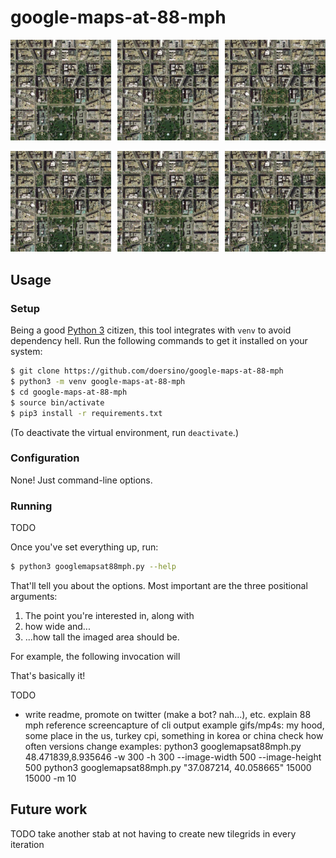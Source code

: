 # google-maps-at-88-mph




<!--
| test | test | test |
|---|---|---|
| ![](googlemapsat88mph-2021-07-24T20.48.10-v867,868,904-x10011..10019y6368..6377-z14-37.087214,40.058665-15000.0x15000.0m.gif) | ![](googlemapsat88mph-2021-07-24T20.48.10-v867,868,904-x10011..10019y6368..6377-z14-37.087214,40.058665-15000.0x15000.0m.gif) | ![](googlemapsat88mph-2021-07-24T20.48.10-v867,868,904-x10011..10019y6368..6377-z14-37.087214,40.058665-15000.0x15000.0m.gif) |
-->

<img src="demo/googlemapsat88mph-2021-07-24T21.03.20-v868,869,870,891,904-x18742..18745y25068..25071-z16-38.900068,-77.036555-1000.0x1000.0m.gif" width="32%"><img src="demo/spacer.gif" width="2%"><img src="demo/googlemapsat88mph-2021-07-24T21.03.20-v868,869,870,891,904-x18742..18745y25068..25071-z16-38.900068,-77.036555-1000.0x1000.0m.gif" width="32%"><img src="demo/spacer.gif" width="2%"><img src="demo/googlemapsat88mph-2021-07-24T21.03.20-v868,869,870,891,904-x18742..18745y25068..25071-z16-38.900068,-77.036555-1000.0x1000.0m.gif" width="32%">

<img src="demo/googlemapsat88mph-2021-07-24T21.03.20-v868,869,870,891,904-x18742..18745y25068..25071-z16-38.900068,-77.036555-1000.0x1000.0m.gif" width="32%"><img src="demo/spacer.gif" width="2%"><img src="demo/googlemapsat88mph-2021-07-24T21.03.20-v868,869,870,891,904-x18742..18745y25068..25071-z16-38.900068,-77.036555-1000.0x1000.0m.gif" width="32%"><img src="demo/spacer.gif" width="2%"><img src="demo/googlemapsat88mph-2021-07-24T21.03.20-v868,869,870,891,904-x18742..18745y25068..25071-z16-38.900068,-77.036555-1000.0x1000.0m.gif" width="32%">


## Usage

### Setup

Being a good [Python 3](https://www.python.org) citizen, this tool integrates with `venv` to avoid dependency hell. Run the following commands to get it installed on your system:

```bash
$ git clone https://github.com/doersino/google-maps-at-88-mph
$ python3 -m venv google-maps-at-88-mph
$ cd google-maps-at-88-mph
$ source bin/activate
$ pip3 install -r requirements.txt
```

(To deactivate the virtual environment, run `deactivate`.)


### Configuration

None! Just command-line options.


### Running

TODO

Once you've set everything up, run:

```bash
$ python3 googlemapsat88mph.py --help
```

That'll tell you about the options. Most important are the three positional arguments:

1. The point you're interested in, along with
2. how wide and...
3. ...how tall the imaged area should be.

For example, the following invocation will 

That's basically it!


TODO
- write readme, promote on twitter (make a bot? nah...), etc.
  explain 88 mph reference
  screencapture of cli output
  example gifs/mp4s: my hood, some place in the us, turkey cpi, something in korea or china
  check how often versions change
examples:
python3 googlemapsat88mph.py 48.471839,8.935646 -w 300 -h 300 --image-width 500 --image-height 500
python3 googlemapsat88mph.py "37.087214, 40.058665" 15000 15000 -m 10




## Future work

TODO take another stab at not having to create new tilegrids in every iteration
